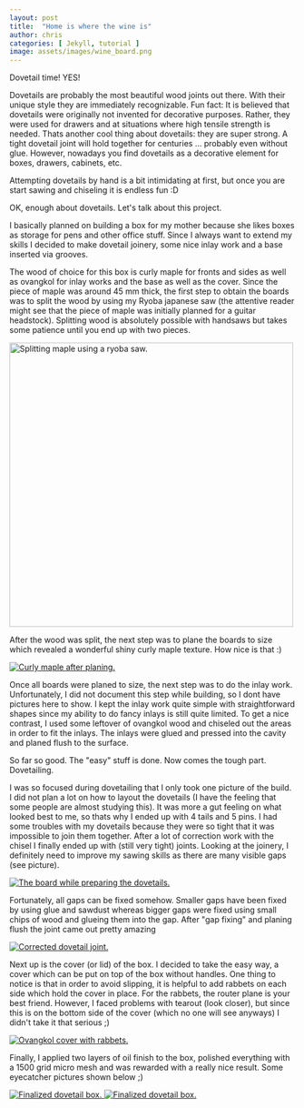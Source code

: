 ```yaml
---
layout: post
title:  "Home is where the wine is"
author: chris
categories: [ Jekyll, tutorial ]
image: assets/images/wine_board.png
---
```



<div class="row justify-content-between">
<div class="col-md-8 pr-5">

Dovetail time! YES! 

Dovetails are probably the most beautiful wood joints out there. With their unique style they are immediately recognizable. Fun fact: It is believed that dovetails were originally not invented for decorative purposes. Rather, they were used for drawers and at situations where high tensile strength is needed. Thats another cool thing about dovetails: they are super strong. A tight dovetail joint will hold together for centuries ... probably even without glue. However, nowadays you find dovetails as a decorative element for boxes, drawers, cabinets, etc.

Attempting dovetails by hand is a bit intimidating at first, but once you are start sawing and chiseling it is endless fun :D 

OK, enough about dovetails. Let's talk about this project.

I basically planned on building a box for my mother because she likes boxes as storage for pens and other office stuff. Since I always want to extend my skills I decided to make dovetail joinery, some nice inlay work and a base inserted via grooves. 


The wood of choice for this box is curly maple for fronts and sides as well as ovangkol for inlay works and the base as well as the cover. Since the piece of maple was around 45 mm thick, the first step to obtain the boards was to split the wood by using my Ryoba japanese saw (the attentive reader might see that the piece of maple was initially planned for a guitar headstock). Splitting wood is absolutely possible with handsaws but takes some patience until you end up with two pieces.


<a href="//chrschoeffmann.github.io/assets/images/prj1_11.jpg" data-lightbox="prj1_11"     data-title="Splitting maple using a ryoba saw.">
    <img src="//chrschoeffmann.github.io/assets/images/prj1_11.jpg" width="500" title="Splitting maple using a ryoba saw.">
</a>


After the wood was split, the next step was to plane the boards to size which revealed a wonderful shiny curly maple texture. How nice is that :)

<a href="//chrschoeffmann.github.io/assets/images/prj1_3.jpg" data-lightbox="prj1_3" data-title="Curly maple after planing.">
  <img src="//chrschoeffmann.github.io/assets/images/prj1_3.jpg" title="Curly maple after planing.">
</a>

Once all boards were planed to size, the next step was to do the inlay work. Unfortunately, I did not document this step while building, so I dont have pictures here to show. I kept the inlay work quite simple with straightforward shapes since my ability to do fancy inlays is still quite limited. To get a nice contrast, I used some leftover of ovangkol wood and chiseled out the areas in order to fit the inlays. The inlays were glued and pressed into the cavity and planed flush to the surface.

So far so good. The "easy" stuff is done. Now comes the tough part. Dovetailing. 

I was so focused during dovetailing that I only took one picture of the build. I did not plan a lot on how to layout the dovetails (I have the feeling that some people are almost studying this). It was more a gut feeling on what looked best to me, so thats why I ended up with 4 tails and 5 pins. I had some troubles with my dovetails because they were so tight that it was impossible to join them together. After a lot of correction work with the chisel I finally ended up with (still very tight) joints. Looking at the joinery, I definitely need to improve my sawing skills as there are many visible gaps (see picture). 

<a href="//chrschoeffmann.github.io/assets/images/prj1_14.png" data-lightbox="prj1_14" data-title="The board while preparing the dovetails.">
  <img src="//chrschoeffmann.github.io/assets/images/prj1_14.png" title="The board while preparing the dovetails.">
</a>

Fortunately, all gaps can be fixed somehow. Smaller gaps have been fixed by using glue and sawdust whereas bigger gaps were fixed using small chips of wood and glueing them into the gap. After "gap fixing" and planing flush the joint came out pretty amazing

<a href="//chrschoeffmann.github.io/assets/images/prj1_9.jpg" data-lightbox="prj1_9" data-title="Corrected dovetail joint.">
  <img src="//chrschoeffmann.github.io/assets/images/prj1_9.jpg" title="Corrected dovetail joint.">
</a>

Next up is the cover (or lid) of the box. I decided to take the easy way, a cover which can be put on top of the box without handles. One thing to notice is that in order to avoid slipping, it is helpful to add rabbets on each side which hold the cover in place. For the rabbets, the router plane is your best friend. However, I faced problems with tearout (look closer), but since this is on the bottom side of the cover (which no one will see anyways) I didn't take it that serious ;) 

<a href="//chrschoeffmann.github.io/assets/images/prj1_15.jpg" data-lightbox="prj1_15" data-title="Ovangkol cover with rabbets.">
  <img src="//chrschoeffmann.github.io/assets/images/prj1_15.jpg" title="Ovangkol cover with rabbets.">
</a>


Finally, I applied two layers of oil finish to the box, polished everything with a 1500 grid micro mesh and was rewarded with a really nice result. Some eyecatcher pictures shown below ;)

<a href="//chrschoeffmann.github.io/assets/images/image0.jpeg" data-lightbox="image0" data-title="Finalized dovetail box.">
  <img src="//chrschoeffmann.github.io/assets/images/image0.jpeg" title="Finalized dovetail box.">
</a>

<a href="//chrschoeffmann.github.io/assets/images/prj1_final.jpg" data-lightbox="image0" data-title="Finalized dovetail box.">
  <img src="//chrschoeffmann.github.io/assets/images/prj1_final.jpg" title="Finalized dovetail box.">
</a>
